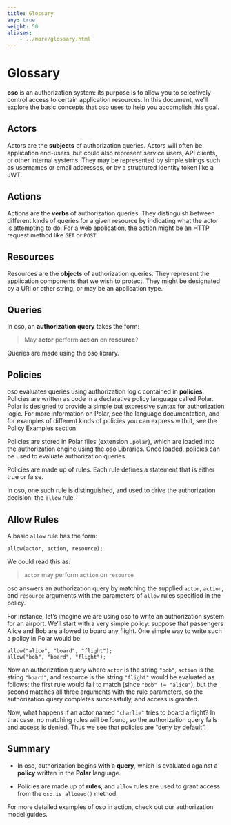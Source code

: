 ```yaml
---
title: Glossary
any: true
weight: 50
aliases: 
    - ../more/glossary.html
---
```


# Glossary

**oso** is an authorization system: its purpose is to allow you
to selectively control access to certain application resources.
In this document, we’ll explore the basic concepts that oso uses
to help you accomplish this goal.

## Actors

Actors are the **subjects** of authorization queries. Actors will often be
application end-users, but could also represent service users, API clients,
or other internal systems. They may be represented by simple strings
such as usernames or email addresses, or by a structured identity token
like a JWT.

## Actions

Actions are the **verbs** of authorization queries. They distinguish between
different kinds of queries for a given resource by indicating what the
actor is attempting to do. For a web application, the action might be an
HTTP request method like `GET` or `POST`.

## Resources

Resources are the **objects** of authorization queries. They represent the
application components that we wish to protect. They might be designated by
a URI or other string, or may be an application type.

## Queries

In oso, an **authorization query** takes the form:

> May **actor** perform **action** on **resource**?

Queries are made using the oso library.

## Policies

oso evaluates queries using authorization logic contained in **policies**.
Policies are written as code in a declarative policy language called Polar.
Polar is designed to provide a simple but expressive syntax for authorization
logic. For more information on Polar, see the language documentation,
and for examples of different kinds of policies you can express with it,
see the Policy Examples section.

Policies are stored in Polar files (extension `.polar`), which are loaded
into the authorization engine using the oso Libraries.
Once loaded, policies can be used to evaluate authorization queries.

Policies are made up of rules. Each rule defines
a statement that is either true or false.

In oso, one such rule is distinguished, and used to drive the authorization
decision: the `allow` rule.

## Allow Rules

A basic `allow` rule has the form:

```
allow(actor, action, resource);
```

We could read this as:

> `actor` may perform `action` on `resource`

oso answers an authorization query by matching the supplied `actor`,
`action`, and `resource` arguments with the parameters of `allow`
rules specified in the policy.

For instance, let’s imagine we are using oso to write an authorization system
for an airport. We’ll start with a very simple policy: suppose that passengers
Alice and Bob are allowed to board any flight. One simple way to write such
a policy in Polar would be:

```
allow("alice", "board", "flight");
allow("bob", "board", "flight");
```

Now an authorization query where `actor` is the string `"bob"`,
`action` is the string `"board"`, and resource is the string `"flight"`
would be evaluated as follows: the first rule would fail to match (since
`"bob" != "alice"`), but the second matches all three arguments with
the rule parameters, so the authorization query completes successfully,
and access is granted.

Now, what happens if an actor named `"charlie"` tries to board a flight?
In that case, no matching rules will be found, so the authorization query
fails and access is denied. Thus we see that policies are “deny by
default”.

<!-- Going further -->
<!-- ------------- -->
<!-- Our simple string-based policy has some obvious limitations. -->
<!-- We'd like to write rules that apply to all passengers, not just -->
<!-- Alice and Bob. Passengers shouldn't be able to board *any* flight, -->
<!-- but only flights for which they have boarding passes. Maybe we'd -->
<!-- like to check whether or not passengers have gone through security -->
<!-- before allowing them to board. And what about flight attendants? -->
<!-- We might want to write separate rules for their boarding permissions. -->
<!-- All of this is possible, and easy to integrate with your -->
<!-- application's data using -->
<!-- :doc:`application types </getting-started/policies/application-types>`. -->
## Summary


* In oso, authorization begins with a **query**, which is evaluated against a
**policy** written in the **Polar** language.


* Policies are made up of **rules**, and `allow` rules are used to grant
access from the `oso.is_allowed()` method.

For more detailed examples of oso in action, check out our
authorization model guides.

